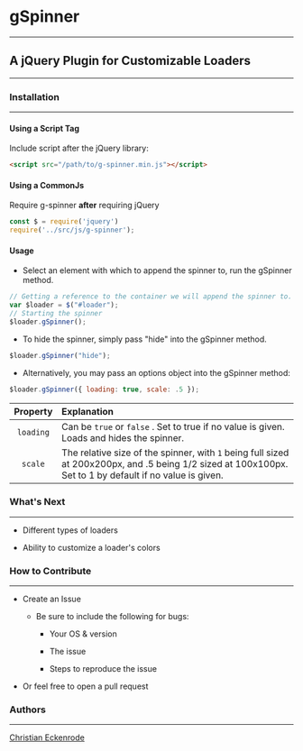 # gSpinner

---

## A jQuery Plugin for Customizable Loaders

---

### Installation

---

#### Using a Script Tag

Include script after the jQuery library:

```html
<script src="/path/to/g-spinner.min.js"></script>
```

#### Using a CommonJs

Require g-spinner **after** requiring jQuery

```javascript
const $ = require('jquery')
require('../src/js/g-spinner');
```

#### Usage

* Select an element with which to append the spinner to, run the gSpinner method.

```javascript
// Getting a reference to the container we will append the spinner to. This can be any element of any id or class.
var $loader = $("#loader");
// Starting the spinner
$loader.gSpinner();
```

* To hide the spinner, simply pass "hide" into the gSpinner method.

```javascript
$loader.gSpinner("hide");
```

* Alternatively, you may pass an options object into the gSpinner method:

```javascript
$loader.gSpinner({ loading: true, scale: .5 });
```

| Property    |               Explanation                |
| :---------: | :--------------------------------------- |
| `loading`   | Can be `true` or `false` . Set to true if no value is given. Loads and hides the spinner. |
|  `scale`    | The relative size of the spinner, with `1` being full sized at 200x200px, and .5 being 1/2 sized at 100x100px. Set to 1 by default if no value is given. |

### What's Next

---

* Different types of loaders

* Ability to customize a loader's colors

### How to Contribute

---

* Create an Issue

  * Be sure to include the following for bugs:

    * Your OS & version

    * The issue

    * Steps to reproduce the issue

* Or feel free to open a pull request

### Authors

---

[Christian Eckenrode](https://github.com/ceckenrode)
